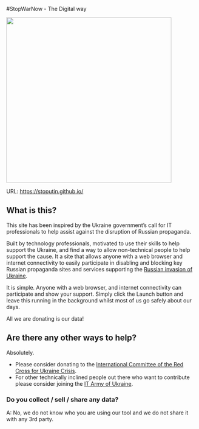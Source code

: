 #StopWarNow - The Digital way

<a href="https://stoputin.github.io/">
<img src="doc/banner.png" width="435">
</a>

URL: https://stoputin.github.io/

## What is this?

This site has been inspired by the Ukraine government’s call for IT professionals to help assist against the disruption of Russian propaganda.

Built by technology professionals, motivated to use their skills to help support the Ukraine, and find a way to allow non-technical people to help support the cause. It a site that allows anyone with a web browser and internet connectivity to easily participate in disabling and blocking key Russian propaganda sites and services supporting the [Russian invasion of Ukraine](https://en.wikipedia.org/wiki/Russo-Ukrainian_War).

It is simple. Anyone with a web browser, and internet connectivity can participate and show your support. Simply click the Launch button and leave this running in the background whilst most of us go safely about our days.

All we are donating is our data!

## Are there any other ways to help?

Absolutely.
- Please consider donating to the [International Committee of the Red Cross for Ukraine Crisis](https://www.icrc.org/en/donate/ukraine). 
- For other technically inclined people out there who want to contribute please consider joining the [IT Army of Ukraine](https://t.me/itarmyofukraine2022).

### Do you collect / sell / share any data?
A: No, we do not know who you are using our tool and we do not share it with any 3rd party.
